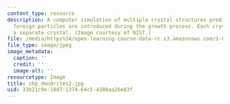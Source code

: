 ```yaml
---
content_type: resource
description: A computer simulation of multiple crystal structures predicted when rotating
  foreign particles are introduced during the growth process. Each crystal represents
  a separate crystal. (Image courtesy of NIST.)
file: /media/https%3A/open-learning-course-data-rc.s3.amazonaws.com/2-035-special-topics-in-mathematics-with-applications-linear-algebra-and-the-calculus-of-variations-spring-2007/33b21c9e18d7137464c54380aa26e83f_chp_dendrites2.jpg
file_type: image/jpeg
image_metadata:
  caption: ''
  credit: ''
  image-alt: ''
resourcetype: Image
title: chp_dendrites2.jpg
uid: 33b21c9e-18d7-1374-64c5-4380aa26e83f
---
```

